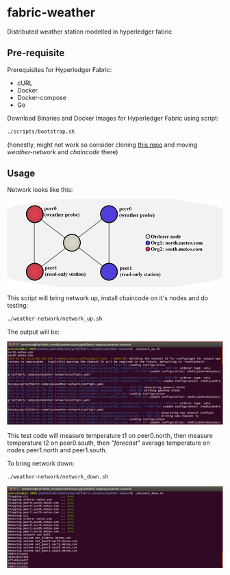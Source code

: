 # fabric-weather
Distributed weather station modelled in hyperledger fabric

## Pre-requisite
Prerequisites for Hyperledger Fabric:
* cURL
* Docker
* Docker-compose
* Go

Download Binaries and Docker Images for Hyperledger Fabric using script:
```bash
./scripts/bootstrap.sh
```
(honestly, might not work so consider cloning [this repo](https://github.com/hyperledger/fabric-samples) and moving *weather-network* and *chaincode* there)

## Usage
Network looks like this:

![Here goes scheme](docs/net.png)

This script will bring network up, install chaincode on it's nodes and do testing:
```bash
./weather-network/network_up.sh
```
The output will be:

![Here goes gif](docs/cli_up.gif)

This test code will measure temperature t1 on peer0.north, then measure temperature t2 on peer0.south, then *"forecast"* average temperature on nodes peer1.north and peer1.south.

To bring network down:
```bash
./weather-network/network_down.sh
```

![Here goes gif 2](docs/cli_down.gif)
